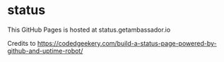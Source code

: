 # status

This GitHub Pages is hosted at status.getambassador.io

Credits to https://codedgeekery.com/build-a-status-page-powered-by-github-and-uptime-robot/